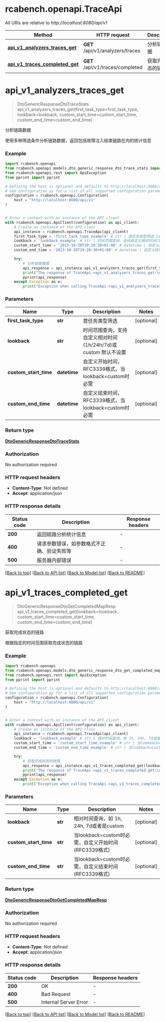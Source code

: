 # rcabench.openapi.TraceApi

All URIs are relative to *http://localhost:8080/api/v1*

Method | HTTP request | Description
------------- | ------------- | -------------
[**api_v1_analyzers_traces_get**](TraceApi.md#api_v1_analyzers_traces_get) | **GET** /api/v1/analyzers/traces | 分析链路数据
[**api_v1_traces_completed_get**](TraceApi.md#api_v1_traces_completed_get) | **GET** /api/v1/traces/completed | 获取完成状态的链路


# **api_v1_analyzers_traces_get**
> DtoGenericResponseDtoTraceStats api_v1_analyzers_traces_get(first_task_type=first_task_type, lookback=lookback, custom_start_time=custom_start_time, custom_end_time=custom_end_time)

分析链路数据

使用多种筛选条件分析链路数据，返回包括故障注入结束链路在内的统计信息

### Example


```python
import rcabench.openapi
from rcabench.openapi.models.dto_generic_response_dto_trace_stats import DtoGenericResponseDtoTraceStats
from rcabench.openapi.rest import ApiException
from pprint import pprint

# Defining the host is optional and defaults to http://localhost:8080/api/v1
# See configuration.py for a list of all supported configuration parameters.
configuration = rcabench.openapi.Configuration(
    host = "http://localhost:8080/api/v1"
)


# Enter a context with an instance of the API client
with rcabench.openapi.ApiClient(configuration) as api_client:
    # Create an instance of the API class
    api_instance = rcabench.openapi.TraceApi(api_client)
    first_task_type = 'first_task_type_example' # str | 首任务类型筛选 (optional)
    lookback = 'lookback_example' # str | 时间范围查询，支持自定义相对时间(1h/24h/7d)或custom 默认不设置 (optional)
    custom_start_time = '2013-10-20T19:20:30+01:00' # datetime | 自定义开始时间，RFC3339格式，当lookback=custom时必需 (optional)
    custom_end_time = '2013-10-20T19:20:30+01:00' # datetime | 自定义结束时间，RFC3339格式，当lookback=custom时必需 (optional)

    try:
        # 分析链路数据
        api_response = api_instance.api_v1_analyzers_traces_get(first_task_type=first_task_type, lookback=lookback, custom_start_time=custom_start_time, custom_end_time=custom_end_time)
        print("The response of TraceApi->api_v1_analyzers_traces_get:\n")
        pprint(api_response)
    except Exception as e:
        print("Exception when calling TraceApi->api_v1_analyzers_traces_get: %s\n" % e)
```



### Parameters


Name | Type | Description  | Notes
------------- | ------------- | ------------- | -------------
 **first_task_type** | **str**| 首任务类型筛选 | [optional] 
 **lookback** | **str**| 时间范围查询，支持自定义相对时间(1h/24h/7d)或custom 默认不设置 | [optional] 
 **custom_start_time** | **datetime**| 自定义开始时间，RFC3339格式，当lookback&#x3D;custom时必需 | [optional] 
 **custom_end_time** | **datetime**| 自定义结束时间，RFC3339格式，当lookback&#x3D;custom时必需 | [optional] 

### Return type

[**DtoGenericResponseDtoTraceStats**](DtoGenericResponseDtoTraceStats.md)

### Authorization

No authorization required

### HTTP request headers

 - **Content-Type**: Not defined
 - **Accept**: application/json

### HTTP response details

| Status code | Description | Response headers |
|-------------|-------------|------------------|
**200** | 返回链路分析统计信息 |  -  |
**400** | 请求参数错误，如参数格式不正确、验证失败等 |  -  |
**500** | 服务器内部错误 |  -  |

[[Back to top]](#) [[Back to API list]](../README.md#documentation-for-api-endpoints) [[Back to Model list]](../README.md#documentation-for-models) [[Back to README]](../README.md)

# **api_v1_traces_completed_get**
> DtoGenericResponseDtoGetCompletedMapResp api_v1_traces_completed_get(lookback=lookback, custom_start_time=custom_start_time, custom_end_time=custom_end_time)

获取完成状态的链路

根据指定的时间范围获取完成状态的链路

### Example


```python
import rcabench.openapi
from rcabench.openapi.models.dto_generic_response_dto_get_completed_map_resp import DtoGenericResponseDtoGetCompletedMapResp
from rcabench.openapi.rest import ApiException
from pprint import pprint

# Defining the host is optional and defaults to http://localhost:8080/api/v1
# See configuration.py for a list of all supported configuration parameters.
configuration = rcabench.openapi.Configuration(
    host = "http://localhost:8080/api/v1"
)


# Enter a context with an instance of the API client
with rcabench.openapi.ApiClient(configuration) as api_client:
    # Create an instance of the API class
    api_instance = rcabench.openapi.TraceApi(api_client)
    lookback = 'lookback_example' # str | 相对时间查询，如 1h, 24h, 7d或者是custom (optional)
    custom_start_time = 'custom_start_time_example' # str | 当lookback=custom时必需，自定义开始时间(RFC3339格式) (optional)
    custom_end_time = 'custom_end_time_example' # str | 当lookback=custom时必需，自定义结束时间(RFC3339格式) (optional)

    try:
        # 获取完成状态的链路
        api_response = api_instance.api_v1_traces_completed_get(lookback=lookback, custom_start_time=custom_start_time, custom_end_time=custom_end_time)
        print("The response of TraceApi->api_v1_traces_completed_get:\n")
        pprint(api_response)
    except Exception as e:
        print("Exception when calling TraceApi->api_v1_traces_completed_get: %s\n" % e)
```



### Parameters


Name | Type | Description  | Notes
------------- | ------------- | ------------- | -------------
 **lookback** | **str**| 相对时间查询，如 1h, 24h, 7d或者是custom | [optional] 
 **custom_start_time** | **str**| 当lookback&#x3D;custom时必需，自定义开始时间(RFC3339格式) | [optional] 
 **custom_end_time** | **str**| 当lookback&#x3D;custom时必需，自定义结束时间(RFC3339格式) | [optional] 

### Return type

[**DtoGenericResponseDtoGetCompletedMapResp**](DtoGenericResponseDtoGetCompletedMapResp.md)

### Authorization

No authorization required

### HTTP request headers

 - **Content-Type**: Not defined
 - **Accept**: application/json

### HTTP response details

| Status code | Description | Response headers |
|-------------|-------------|------------------|
**200** | OK |  -  |
**400** | Bad Request |  -  |
**500** | Internal Server Error |  -  |

[[Back to top]](#) [[Back to API list]](../README.md#documentation-for-api-endpoints) [[Back to Model list]](../README.md#documentation-for-models) [[Back to README]](../README.md)

